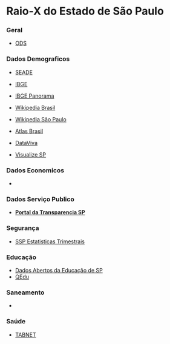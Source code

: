 # Raio-X do Estado de São Paulo

### Geral
- [ODS](https://odsbrasil.gov.br/objetivo/objetivo?n=3)


### Dados Demograficos
- [SEADE](http://www.seade.gov.br/lista-produtos/)
- [IBGE](https://seriesestatisticas.ibge.gov.br/lista_tema.aspx?op=0&no=10#)
- [IBGE Panorama](https://cidades.ibge.gov.br/brasil/sp/panorama)


- [Wikipedia Brasil](https://pt.wikipedia.org/wiki/Demografia_do_Brasil)
- [Wikipedia São Paulo](https://pt.wikipedia.org/wiki/S%C3%A3o_Paulo_(estado)#cite_note-IBGE_Pop_2019-2)


- [Atlas Brasil](http://atlasbrasil.org.br/2013/pt/perfil_uf/sao-paulo)
- [DataViva](http://dataviva.info/en/location/4sp090607)

- [Visualize SP](http://visualizesp.seade.gov.br/category/demografia/)


### Dados Economicos
- 

### Dados Serviço Publico
- [**Portal da Transparencia SP**](http://www.transparencia.sp.gov.br/)

### Segurança
- [SSP Estatisticas Trimestrais](http://www.ssp.sp.gov.br/Estatistica/Trimestrais.aspx)


### Educação
- [Dados Abertos da Educação de SP](https://dados.educacao.sp.gov.br/search/type/dataset)
- [QEdu](https://www.qedu.org.br/)

### Saneamento
- 

### Saúde
- [TABNET](http://datasus.saude.gov.br/informacoes-de-saude/tabnet)
